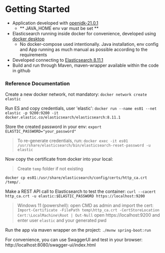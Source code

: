 # Getting Started

* Application developed with [openjdk-21.0.1](https://jdk.java.net/21/)
  * ** JAVA_HOME env var must be set **
* Elasticsearch running inside docker for convenience, developed using [docker desktop](https://www.docker.com/products/docker-desktop/)
  * No docker-compose used intentionally. Java installation, env config and App running as much manual as possible according to the requirements
* Developed connecting to [Elasticsearch 8.11.1](https://www.elastic.co/guide/en/elasticsearch/reference/current/release-notes-8.11.1.html)
* Build and run through Maven, maven-wrapper available within the code in github

### Reference Documentation
Create a new docker network, not mandatory:
```docker network create elastic```

Run ES and copy credentials, user 'elastic': 
```docker run --name es01 --net elastic -p 9200:9200 -it docker.elastic.co/elasticsearch/elasticsearch:8.11.1```

Store the created password in your env:
```export ELASTIC_PASSWORD="your_password"```

> To re-generate credentials, run:
```docker exec -it es01 /usr/share/elasticsearch/bin/elasticsearch-reset-password -u elastic```

Now copy the certificate from docker into your local:
> Create `temp` folder if not existing

```docker cp es01:/usr/share/elasticsearch/config/certs/http_ca.crt /temp/.```

Make a REST API call to Elasticsearch to test the container:
```curl --cacert http_ca.crt -u elastic:$ELASTIC_PASSWORD https://localhost:9200```

> Windows 11 (powershell):
> open CMD as admin and import the cert: ```Import-Certificate -FilePath temp\http_ca.crt -CertStoreLocation Cert:\LocalMachine\Root | Out-Null```
> open https://localhost:9200 and enter user `elastic` and your generated pwd

Run the app via maven wrapper on the project:
```./mvnw spring-boot:run```

For convenience, you can use SwaggerUI and test in your browser:
http://localhost:8080/swagger-ui/index.html
